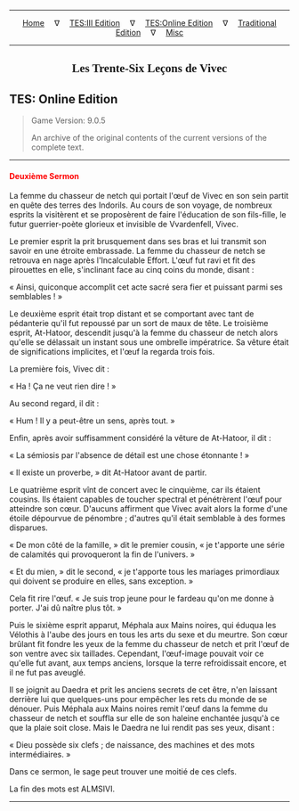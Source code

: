 
---

<!-- Jekyll Page Links -->

<center>
<a href="../../../../index.html">Home</a>
&emsp;&nabla;&emsp;
<a href="../../../index-tes3.html">TES:III Edition</a>
&emsp;&nabla;&emsp;
<a href="../../../index-teso.html">TES:Online Edition</a>
&emsp;&nabla;&emsp;
<a href="../../../index-traditional.html">Traditional Edition</a>
&emsp;&nabla;&emsp;
<a href="../../../index-misc.html">Misc</a>
</center>

<!-- Markdown Body Below: -->

---

<center>
<h2><span style="font-family:Georgia">Les Trente-Six Leçons de Vivec</span></h2>
</center>

## TES: Online Edition

> Game Version: 9.0.5
>
> An archive of the original contents of the current versions of the complete text.

---

#### <span style="color:red">Deuxième Sermon</span>

La femme du chasseur de netch qui portait l'œuf de Vivec en son sein partit en quête des terres des Indorils. Au cours de son voyage, de nombreux esprits la visitèrent et se proposèrent de faire l'éducation de son fils-fille, le futur guerrier-poète glorieux et invisible de Vvardenfell, Vivec.

Le premier esprit la prit brusquement dans ses bras et lui transmit son savoir en une étroite embrassade. La femme du chasseur de netch se retrouva en nage après l'Incalculable Effort. L'œuf fut ravi et fit des pirouettes en elle, s'inclinant face au cinq coins du monde, disant :

« Ainsi, quiconque accomplit cet acte sacré sera fier et puissant parmi ses semblables ! »

Le deuxième esprit était trop distant et se comportant avec tant de pédanterie qu'il fut repoussé par un sort de maux de tête. Le troisième esprit, At-Hatoor, descendit jusqu'à la femme du chasseur de netch alors qu'elle se délassait un instant sous une ombrelle impératrice. Sa vêture était de significations implicites, et l'œuf la regarda trois fois.

La première fois, Vivec dit :

« Ha ! Ça ne veut rien dire ! »

Au second regard, il dit :

« Hum ! Il y a peut-être un sens, après tout. »

Enfin, après avoir suffisamment considéré la vêture de At-Hatoor, il dit :

« La sémiosis par l'absence de détail est une chose étonnante ! »

« Il existe un proverbe, » dit At-Hatoor avant de partir.

Le quatrième esprit vînt de concert avec le cinquième, car ils étaient cousins. Ils étaient capables de toucher spectral et pénétrèrent l'œuf pour atteindre son cœur. D'aucuns affirment que Vivec avait alors la forme d'une étoile dépourvue de pénombre ; d'autres qu'il était semblable à des formes disparues.

« De mon côté de la famille, » dit le premier cousin, « je t'apporte une série de calamités qui provoqueront la fin de l'univers. »

« Et du mien, » dit le second, « je t'apporte tous les mariages primordiaux qui doivent se produire en elles, sans exception. »

Cela fit rire l'œuf. « Je suis trop jeune pour le fardeau qu'on me donne à porter. J'ai dû naître plus tôt. »

Puis le sixième esprit apparut, Méphala aux Mains noires, qui éduqua les Vélothis à l'aube des jours en tous les arts du sexe et du meurtre. Son cœur brûlant fit fondre les yeux de la femme du chasseur de netch et prit l'œuf de son ventre avec six taillades. Cependant, l'œuf-image pouvait voir ce qu'elle fut avant, aux temps anciens, lorsque la terre refroidissait encore, et il ne fut pas aveuglé.

Il se joignit au Daedra et prit les anciens secrets de cet être, n'en laissant derrière lui que quelques-uns pour empêcher les rets du monde de se dénouer. Puis Méphala aux Mains noires remit l'œuf dans la femme du chasseur de netch et souffla sur elle de son haleine enchantée jusqu'à ce que la plaie soit close. Mais le Daedra ne lui rendit pas ses yeux, disant :

« Dieu possède six clefs ; de naissance, des machines et des mots intermédiaires. »

Dans ce sermon, le sage peut trouver une moitié de ces clefs.

La fin des mots est ALMSIVI.

---
